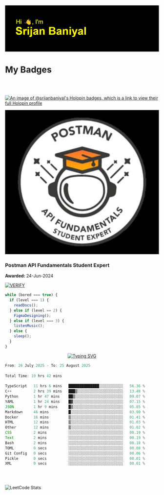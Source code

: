 ![Header](./header.png)

# My Badges

<Br />
<Br />

[![An image of @srijanbaniyal's Holopin badges, which is a link to view their full Holopin profile](https://holopin.me/srijanbaniyal)](https://holopin.io/@srijanbaniyal)

[![Postman API Fundamentals Student Expert](/Postman.jpeg)](https://api.badgr.io/public/assertions/r9BLLy0oTfKJBbkGuDI1zA)

### Postman API Fundamentals Student Expert

**Awarded:** 24-Jun-2024

[![VERIFY](https://img.shields.io/badge/VERIFY-blue)](https://badgecheck.io?url=https%3A%2F%2Fapi.badgr.io%2Fpublic%2Fassertions%2Fr9BLLy0oTfKJBbkGuDI1zA)

```javascript
while (bored === true) {
  if (level === 1) {
    readDocs();
  } else if (level == 2) {
    FigmaDesigning();
  } else if (level === 3) {
    listenMusic();
  } else {
    sleep();
  }
}
```

<p align="center">
  <a href="https://git.io/typing-svg"><img src="https://readme-typing-svg.demolab.com?font=Tilt+Prism&size=30&pause=1000&color=0FF75B&center=true&vCenter=true&width=800&height=80&lines=Time+spent+on+various+Programming+languages" alt="Typing SVG" /></a>
</p>

<!--START_SECTION:waka-->

```TypeScript
From: 26 July 2025 - To: 25 August 2025

Total Time: 19 hrs 42 mins

TypeScript   11 hrs 6 mins   ██████████████░░░░░░░░░░░   56.36 %
C++          2 hrs 39 mins   ███▒░░░░░░░░░░░░░░░░░░░░░   13.48 %
Python       1 hr 47 mins    ██▒░░░░░░░░░░░░░░░░░░░░░░   09.07 %
YAML         1 hr 24 mins    █▓░░░░░░░░░░░░░░░░░░░░░░░   07.15 %
JSON         1 hr 9 mins     █▒░░░░░░░░░░░░░░░░░░░░░░░   05.85 %
Markdown     46 mins         █░░░░░░░░░░░░░░░░░░░░░░░░   03.90 %
Docker       16 mins         ▒░░░░░░░░░░░░░░░░░░░░░░░░   01.41 %
HTML         12 mins         ▒░░░░░░░░░░░░░░░░░░░░░░░░   01.03 %
Other        12 mins         ▒░░░░░░░░░░░░░░░░░░░░░░░░   01.02 %
CSS          2 mins          ░░░░░░░░░░░░░░░░░░░░░░░░░   00.19 %
Text         2 mins          ░░░░░░░░░░░░░░░░░░░░░░░░░   00.19 %
Bash         2 mins          ░░░░░░░░░░░░░░░░░░░░░░░░░   00.18 %
TOML         0 secs          ░░░░░░░░░░░░░░░░░░░░░░░░░   00.08 %
Git Config   0 secs          ░░░░░░░░░░░░░░░░░░░░░░░░░   00.06 %
Pickle       0 secs          ░░░░░░░░░░░░░░░░░░░░░░░░░   00.01 %
XML          0 secs          ░░░░░░░░░░░░░░░░░░░░░░░░░   00.01 %
```

<!--END_SECTION:waka-->

<Br />
<Br />

![LeetCode Stats](https://leetcard.jacoblin.cool/Srijan-Baniyal?theme=dark&font=Rasa&ext=contest)
